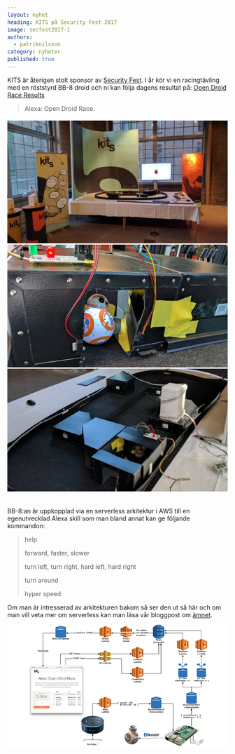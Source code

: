 ```yaml
---
layout: nyhet
heading: KITS på Security Fest 2017
image: secfest2017-1
authors:
  - patriknilsson
category: nyheter
published: true
---
```

KITS är återigen stolt sponsor av [Security Fest](https://securityfest.com). I år kör vi en racingtävling med en röststyrd BB-8 droid och ni kan följa dagens resultat på: [Open Droid Race Results](https://kits.se/secfest/) 

> Alexa: Open Droid Race.

###### ![](/images/nyheter/secfest2017-1.jpg)![](/images/nyheter/secfest2017-2-small@2x.jpg)![](/images/nyheter/secfest2017-3-small@2x.jpg)

BB-8:an är uppkopplad via en serverless arkitektur i AWS till en egenutvecklad Alexa skill som man bland annat kan ge följande kommandon:

> help
>
> forward, faster, slower
>
> turn left, turn right, hard left, hard right
>
> turn around
>
> hyper speed

Om man är intresserad av arkitekturen bakom så ser den ut så här och om man vill veta mer om serverless kan man läsa vår bloggpost om [ämnet](/blogg/2017/02/06/serverless-1/).

[![](/images/nyheter/secfest2017-4.png)](/images/nyheter/secfest2017-4@2x.png)

